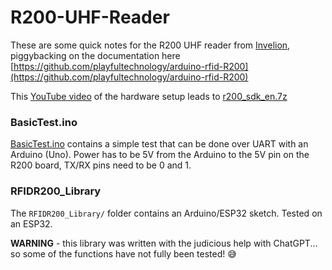 # R200-UHF-Reader

These are some quick notes for the R200 UHF reader from [Invelion](https://www.aliexpress.us/item/2255800095419099.html?gatewayAdapt=glo2usa4itemAdapt), piggybacking on the documentation here [https://github.com/playfultechnology/arduino-rfid-R200](https://github.com/playfultechnology/arduino-rfid-R200)

This [YouTube video](https://www.youtube.com/watch?v=f9FDgGtX9tk) of the hardware setup leads to [r200_sdk_en.7z](https://drive.google.com/file/d/1F_RoBq9P4xX8C7TYR9cc1TLt00wjUUn3/view)

### BasicTest.ino

[BasicTest.ino](BasicTest.ino) contains a simple test that can be done over UART with an Arduino (Uno). Power has to be 5V from the Arduino to the 5V pin on the R200 board, TX/RX pins need to be 0 and 1.

### RFIDR200_Library

The `RFIDR200_Library/` folder contains an Arduino/ESP32 sketch. Tested on an ESP32. 

**WARNING** - this library was written with the judicious help with ChatGPT... so some of the functions have not fully been tested! 😅
 
